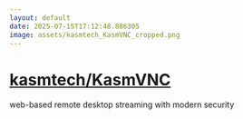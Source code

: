 ```yaml
---
layout: default
date: 2025-07-15T17:12:48.886305
image: assets/kasmtech_KasmVNC_cropped.png
---
```


# [kasmtech/KasmVNC](https://github.com/kasmtech/KasmVNC)

web-based remote desktop streaming with modern security
